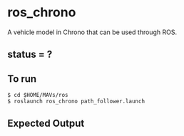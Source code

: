 # ros_chrono
A vehicle model in Chrono that can be used through ROS.

## status = ?


## To run

```
$ cd $HOME/MAVs/ros
$ roslaunch ros_chrono path_follower.launch

```

## Expected Output
